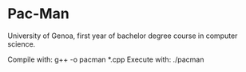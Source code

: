 # Pac-Man
University of Genoa, first year of bachelor degree course in computer science.

Compile with: g++ -o pacman \*.cpp
Execute with: ./pacman
